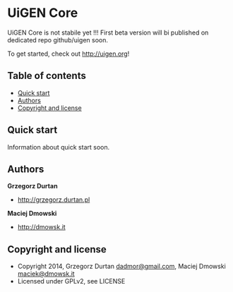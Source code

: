 UiGEN Core 
=====================

UiGEN Core is not stabile yet !!!
First beta version will bi published on dedicated repo github/uigen soon.


To get started, check out <http://uigen.org>!

## Table of contents

 - [Quick start](#quick-start)
 - [Authors](#authors)
 - [Copyright and license](#copyright-and-license)

## Quick start


Information about quick start soon.



## Authors

**Grzegorz Durtan**

- <http://grzegorz.durtan.pl>

**Maciej Dmowski**

- <http://dmowsk.it>



## Copyright and license

* Copyright 2014, Grzegorz Durtan <dadmor@gmail.com>, Maciej Dmowski <maciek@dmowsk.it>
* Licensed under GPLv2, see LICENSE
